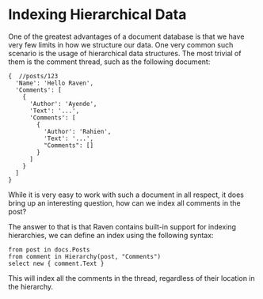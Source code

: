 # Indexing Hierarchical Data

One of the greatest advantages of a document database is that we have very few limits in how we structure our data. One very common such scenario is the usage of hierarchical data structures. The most trivial of them is the comment thread, such as the following document:

    {  //posts/123
      'Name': 'Hello Raven',
      'Comments': [
        {
          'Author': 'Ayende',
          'Text': '...',
          'Comments': [
            {
              'Author': 'Rahien',
              'Text': '...',
              "Comments": []
            }
          ]
        }
      ]
    }

While it is very easy to work with such a document in all respect, it does bring up an interesting question, how can we index all comments in the post?

The answer to that is that Raven contains built-in support for indexing hierarchies, we can define an index using the following syntax:

    from post in docs.Posts
    from comment in Hierarchy(post, "Comments") 
    select new { comment.Text }

This will index all the comments in the thread, regardless of their location in the hierarchy.
